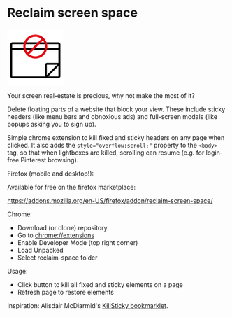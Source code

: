 # Reclaim screen space 

![alt text](images/reclaim-screen-128.png) 

Your screen real-estate is precious, why not make the most of it? 

Delete floating parts of a website that block your view. These include sticky headers (like menu bars and obnoxious ads) and full-screen modals (like popups asking you to sign up).

Simple chrome extension to kill fixed and sticky headers on any page when clicked. It also adds the `style="overflow:scroll;"` property to the `<body>` tag, so that when lightboxes are killed, scrolling can resume (e.g. for login-free Pinterest browsing).

Firefox (mobile and desktop!):

Available for free on the firefox marketplace:

https://addons.mozilla.org/en-US/firefox/addon/reclaim-screen-space/

Chrome:
* Download (or clone) repository
* Go to [chrome://extensions](chrome://extensions)
* Enable Developer Mode (top right corner)
* Load Unpacked
* Select reclaim-space folder

Usage:
* Click button to kill all fixed and sticky elements on a page
* Refresh page to restore elements

Inspiration:
Alisdair McDiarmid's [KillSticky bookmarklet](https://alisdair.mcdiarmid.org/kill-sticky-headers/).
